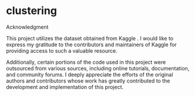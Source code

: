 # clustering
Acknowledgment

This project utilizes the dataset obtained from Kaggle [](https://www.kaggle.com/datasets/lovishbansal123/airbnb-data?resource=download). I would like to express my gratitude to the contributors and maintainers of Kaggle for providing access to such a valuable resource.

Additionally, certain portions of the code used in this project were outsourced from various sources, including online tutorials, documentation, and community forums. I deeply appreciate the efforts of the original authors and contributors whose work has greatly contributed to the development and implementation of this project.

